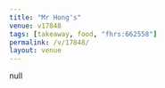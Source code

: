 ```yaml
---
title: "Mr Hong's"
venue: v17848
tags: [takeaway, food, "fhrs:662558"]
permalink: /v/17848/
layout: venue
---
```

null